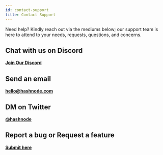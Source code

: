 ```yaml
---
id: contact-support
title: Contact Support
---
```


Need help? Kindly reach out via the mediums below; our support team is here to attend to your needs, requests, questions, and concerns.

## Chat with us on Discord

**[Join Our Discord](https://discord.gg/qsAQfxX)**

## Send an email

**[hello@hashnode.com](mailto:hello@hashnode.com)**

## DM on Twitter

**[@hashnode](https://twitter.com/@hashnode)**

## Report a bug or Request a feature

**[Submit here](https://hashnode.com/feature-requests)**